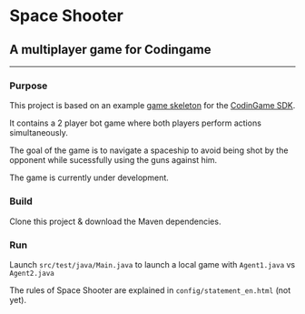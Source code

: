 # Space Shooter
## A multiplayer game for Codingame

---
### Purpose

This project is based on an example [game skeleton](https://github.com/CodinGame/game-skeleton) for the [CodinGame SDK](https://www.codingame.com/playgrounds/25775).

It contains a 2 player bot game where both players perform actions simultaneously.

The goal of the game is to navigate a spaceship to avoid being shot by the opponent while sucessfully using the guns against him.

The game is currently under development.

### Build

Clone this project & download the Maven dependencies.

### Run

Launch `src/test/java/Main.java` to launch a local game with `Agent1.java` vs `Agent2.java`

The rules of Space Shooter are explained in `config/statement_en.html`
(not yet).